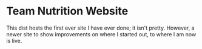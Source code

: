 # Team Nutrition Website

This dist hosts the first ever site I have ever done; it isn't pretty. However, a newer site to show improvements on where I started out, to where I am now is live. 
